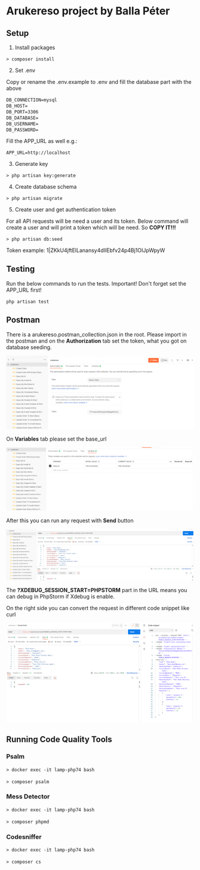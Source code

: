 # Arukereso project by Balla Péter

## Setup

1. Install packages

```
> composer install
```

2. Set .env

Copy or rename the .env.example to .env and fill the database part with the above

```
DB_CONNECTION=mysql
DB_HOST=
DB_PORT=3306
DB_DATABASE=
DB_USERNAME=
DB_PASSWORD=
```

Fill the APP_URL as well e.g.:

```
APP_URL=http://localhost
```

3. Generate key
```
> php artisan key:generate
```

4. Create database schema

```
> php artisan migrate
```

5. Create user and get authentication token

For all API requests will be need a user and its token. Below command will create a user and will print a token which will be need.
So **COPY IT!!!**

```
> php artisan db:seed
```

Token example: 1|ZKkU4jftElLanansy4dIIEbfv24p4Bj1OIJpWpyW

## Testing

Run the below commands to run the tests. Important! Don't forget set the APP_URL first!

```
php artisan test
```

## Postman

There is a arukereso.postman_collection.json in the root. Please import in the postman and on the **Authorization** tab set the token, what you got on database seeding.

![postman_auth](/postman_auth.png)

On **Variables** tab please set the base_url

![postman_variables](/postman_variables.png)

After this you can run any request with **Send** button

![postman_send_request](/postman_send_request.png)

The **?XDEBUG_SESSION_START=PHPSTORM** part in the URL means you can debug in PhpStorm if Xdebug is enable.

On the right side you can convert the request in different code snippet like curl

![postman_curl](/postman_curl.png)

## Running Code Quality Tools

### Psalm

```
> docker exec -it lamp-php74 bash

> composer psalm
```

### Mess Detector

```
> docker exec -it lamp-php74 bash

> composer phpmd
```

### Codesniffer

```
> docker exec -it lamp-php74 bash

> composer cs
```
